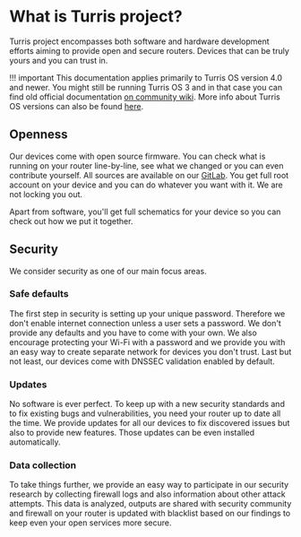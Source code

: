 # What is Turris project?

Turris project encompasses both software and hardware development efforts aiming
to provide open and secure routers. Devices that can be truly yours and you can
trust in.

!!! important
    This documentation applies primarily to Turris OS version 4.0 and newer. You
    might still be running Turris OS 3 and in that case you can find old official
    documentation [on community wiki](https://wiki.turris.cz/doc/en/howto/start).
    More info about Turris OS versions can also be found
    [here](basics/tos-versions.md).

## Openness

Our devices come with open source firmware. You can check what is running on
your router line-by-line, see what we changed or you can even contribute
yourself. All sources are available on our
[GitLab](https://gitlab.nic.cz/turris). You get full root account on your device
and you can do whatever you want with it. We are not locking you out.

Apart from software, you'll get full schematics for your device so you can check
out how we put it together.

## Security

We consider security as one of our main focus areas.

### Safe defaults

The first step in security is setting up your unique password. Therefore we don't
enable internet connection unless a user sets a password. We don't provide any
defaults and you have to come with your own. We also encourage protecting your
Wi-Fi with a password and we provide you with an easy way to create separate
network for devices you don't trust. Last but not least, our devices come with
DNSSEC validation enabled by default.

### Updates

No software is ever perfect. To keep up with a new security standards and to fix
existing bugs and vulnerabilities, you need your router up to date all the time.
We provide updates for all our devices to fix discovered issues but also to
provide new features. Those updates can be even installed automatically.

### Data collection

To take things further, we provide an easy way to participate in our security
research by collecting firewall logs and also information about other attack
attempts. This data is analyzed, outputs are shared with security community and
firewall on your router is updated with blacklist based on our findings to keep
even your open services more secure.
